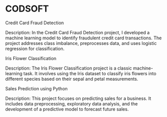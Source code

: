 # CODSOFT


Credit Card Fraud Detection

Description: In the Credit Card Fraud Detection project, I developed a machine learning model to identify fraudulent credit card transactions. The project addresses class imbalance, preprocesses data, and uses logistic regression for classification.


Iris Flower Classification

Description: The Iris Flower Classification project is a classic machine-learning task. It involves using the Iris dataset to classify iris flowers into different species based on their sepal and petal measurements.


Sales Prediction using Python

Description: This project focuses on predicting sales for a business. It includes data preprocessing, exploratory data analysis, and the development of a predictive model to forecast future sales.



